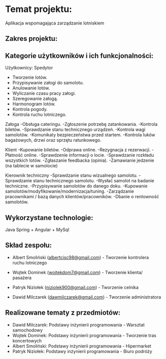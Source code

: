 # Temat projektu:

Aplikacja wspomagająca zarządzanie lotniskiem

## Zakres projektu:




## Kategorie użytkowników i ich funkcjonalności:

Użytkownicy:
Spedytor
  - Tworzenie lotów.
  - Przypisywanie załogi do samolotu.
  - Anulowanie lotów.
  - Wyliczanie czasu pracy załogi.
  - Szeregowanie załogą.
  - Harmonogram lotów.
  - Kontrola pogody.
  - Kontrola ruchu lotniczego.

Załoga
  -Obsługa cateringu.
  -Zgłoszenie potrzebę zatankowania.
  -Kontrola biletów.
  -Sprawdzanie stanu technicznego urządzeń.
  -Kontrola wagi samolotów.
  -Komunikaty bezpieczeństwa przed startem.
  -Kontrola luków bagażowych, drzwi oraz sprzętu ratunkowego.
 
Klient
  -Kupowanie biletów.
  -Odprawa online.
  -Rezygnacja z rezerwacji.
  -Płatność online.
  -Sprawdzenie informacji o locie.
  -Sprawdzanie rozkładu wszystkich lotów.
  -Zgłaszanie feedbacka (opinia).
  -Zamawianie jedzenie (na tablecie w samolocie)

Kierownik techniczny
  -Sprawdzanie stanu wizualnego samolotu.
  -Sprawdzanie stanu technicznego samolotu.
  -Wysłać samolot na badanie techniczne.
  -Przypisywanie samolotów do danego doku.
  -Kupowanie samolotów/modyfikowanie/modernizacja/tuning.
  -Zarządzanie pracownikami / bazą danych klientów/pracowników.
  -Dbanie o rentowność samolotów.



## Wykorzystane technologie:

Java Spring + Angular + MySql

## Skład zespołu:

- Albert Smoliński (albertcisc98@gmail.com) - Tworzenie kontrolera ruchu lotniczego

- Wojtek Dominek (wojtekdom7@gmail.com) - Tworzenie klienta/ pasażera

- Patryk Niziołek (niziolek900@gmail.com) - Tworzenie celnika

- Dawid Milczarek (dawmilczarek@gmail.com) - Tworzenie administratora

## Realizowane tematy z przedmiotów:
- Dawid Milczarek: Podstawy inżynierii programowania - Warsztat samochodowy
- Wojtek Dominek: Podstawy inżynierii programowania - Tworzenie tras koncertowych
- Albert Smoliński: Podstawy inżynierii programowania - Hipermarket
- Patryk Niziołek: Podstawy inżynierii programowania - Biuro podróży
